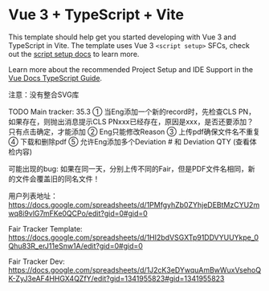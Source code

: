 # Vue 3 + TypeScript + Vite

This template should help get you started developing with Vue 3 and TypeScript in Vite. The template uses Vue 3 `<script setup>` SFCs, check out the [script setup docs](https://v3.vuejs.org/api/sfc-script-setup.html#sfc-script-setup) to learn more.

Learn more about the recommended Project Setup and IDE Support in the [Vue Docs TypeScript Guide](https://vuejs.org/guide/typescript/overview.html#project-setup).

注意：没有整合SVG库

TODO
Main tracker:
35.3
① 当Eng添加一个新的record时，先检查CLS PN，如果存在，则抛出消息提示CLS PNxxx已经存在，原因是xxx，是否还要添加？
只有点击确定，才能添加
② Eng只能修改Reason
③ 上传pdf确保文件名不重复
④ 下载和删除pdf
⑤ 允许Eng添加多个Deviation # 和 Deviation QTY (查看体检内容)

可能出现的bug:
如果在同一天，分别上传不同的Fair，但是PDF文件名相同，新的文件会覆盖旧的同名文件！

用户列表地址：
https://docs.google.com/spreadsheets/d/1PMfgyhZb0ZYhjeDEBtMzCYU2mwq8i9vlG7mFKe0QCPo/edit?gid=0#gid=0

Fair Tracker Template:
https://docs.google.com/spreadsheets/d/1HI2bdVSGXTp91DDVYUUYkpe_0Qhu83R_erJ11eSnw1A/edit?gid=0#gid=0

Fair Tracker Dev:
https://docs.google.com/spreadsheets/d/1J2cK3eDYwquAmBwWuxVsehoQK-ZyJ3eAF4HHGX4QZfY/edit?gid=1341955823#gid=1341955823